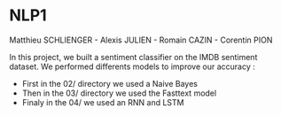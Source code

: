 # NLP1

Matthieu SCHLIENGER - Alexis JULIEN - Romain CAZIN - Corentin PION

In this project, we built a sentiment classifier on the IMDB sentiment dataset.
We performed differents models to improve our accuracy :
- First in the 02/ directory we used a Naive Bayes
- Then in the 03/ directory we used the Fasttext model
- Finaly in the 04/ we used an RNN and LSTM
